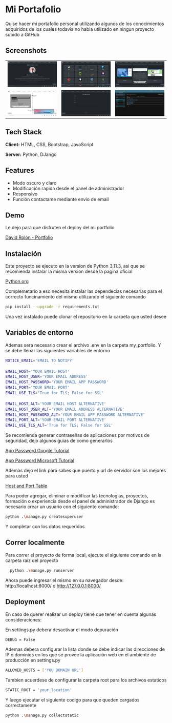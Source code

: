 
# Mi Portafolio

Quise hacer mi portafolio personal utilizando algunos de los conocimientos adquiridos de los cuales todavia no habia utilizado en ningun proyecto subido a GitHub

## Screenshots

|     |     |     |
| --- | --- | --- |
| ![Index](README/img/1.jpg) | ![Perfil Paciente](README/img/2.jpg) | ![Perfil Profesional](README/img/3.jpg) |
| ![Profesionales](README/img/4.jpg) | ![Reservar Turno](README/img/5.jpg) | ![Turnos](README/img/6.jpg) |

## Tech Stack

**Client:** HTML, CSS, Bootstrap, JavaScript

**Server:** Python, DJango


## Features

- Modo oscuro y  claro
- Modificación rapida desde el panel de administrador
- Responsivo
- Función contactame mediante envio de email


## Demo

Le dejo para que disfruten el deploy del mi portfolio

[David Rolón - Portfolio](http://rolondavid.pythonanywhere.com/)

## Instalación

Este proyecto se ejecuto en la version de Python 3.11.3, asi que se recomienda instalar la misma version desde la pagina oficial

[Python.org](https://www.python.org/)

Complemetario a eso necesita instalar las dependecias necesarias para el correcto funcinamiento del mismo utilizando el siguiente comando

```bash
pip install --upgrade -r requirements.txt
```

Una vez instalado puede clonar el repositorio en la carpeta que usted desee
## Variables de entorno

Ademas sera necesario crear el archivo .env en la carpeta my_portfolio. Y se debe llenar las siguientes variables de entorno

```bash
NOTICE_EMAIL='EMAIL TO NOTIFY'

EMAIL_HOST='YOUR EMAIL HOST'
EMAIL_HOST_USER='YOUR EMAIL ADDRESS'
EMAIL_HOST_PASSWORD='YOUR EMAIL APP PASSWORD'
EMAIL_PORT='YOUR EMAIL PORT'
EMAIL_USE_TLS='True for TLS; False for SSL'

EMAIL_HOST_ALT='YOUR EMAIL HOST ALTERNATIVE'
EMAIL_HOST_USER_ALT='YOUR EMAIL ADDRESS ALTERNATIVE'
EMAIL_HOST_PASSWORD_ALT='YOUR EMAIL APP PASSWORD ALTERNATIVE'
EMAIL_PORT_ALT='YOUR EMAIL PORT ALTERNATIVE'
EMAIL_USE_TLS_ALT='True for TLS; False for SSL'
```

Se recomienda generar contraseñas de aplicaciones por motivos de seguridad, dejo algunos guias de como generarlos

[App Password Google Tutorial](https://support.google.com/accounts/answer/185833?hl=es)

[App Password Microsoft Tutorial](https://support.microsoft.com/en-us/account-billing/using-app-passwords-with-apps-that-don-t-support-two-step-verification-5896ed9b-4263-e681-128a-a6f2979a7944)

Ademas dejo el link para sabes que puerto y url de servidor son los mejores para usted

[Host and Port Table](https://apps.mexagon.net/clientes/knowledgebase/104/iCual-es-el-Host-y-el-puerto-SMTP-de-mi-servidor-de-Mail-.html)

Para poder agregar, eliminar o modificar las tecnologias, proyectos, formación o experiencia desde el panel de administrador de Django es necesario crear un usuario con el siguiente comando:

```bash
python .\manage.py createsuperuser
```

Y completar con los datos requeridos
## Correr localmente
Para correr el proyecto de forma local, ejecute el siguiente comando en la carpeta raiz del proyecto

```bash
  python .\manage.py runserver
```

Ahora puede ingresar el mismo en su navegador desde:
http://localhost:8000/ o http://127.0.0.1:8000/


## Deployment

En caso de querer realizar un deploy tiene que tener en cuenta algunas consideraciones:

En settings.py debera desactivar el modo depuración

```bash
DEBUG = False
```

Ademas debera configurar la lista donde se debe indicar las direcciones de IP o dominios en los que se provee la aplicación web en el ambiente de producción en settings.py

```bash
ALLOWED_HOSTS = ['YOU DOMAIN URL']
```

Tambien acuerdese de configurar la carpeta root para los archivos estaticos

```bash
STATIC_ROOT = 'your_location'
```

Y luego ejecutar el siguiente codigo para que queden cargados correctamente

```bash
python .\manage.py collectstatic
```